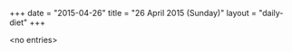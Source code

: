 +++
date = "2015-04-26"
title = "26 April 2015 (Sunday)"
layout = "daily-diet"
+++


\<no entries\>


